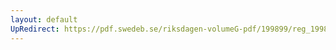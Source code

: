 ```yaml
---
layout: default
UpRedirect: https://pdf.swedeb.se/riksdagen-volumeG-pdf/199899/reg_199899/reg_199899_0113.pdf
---
```

